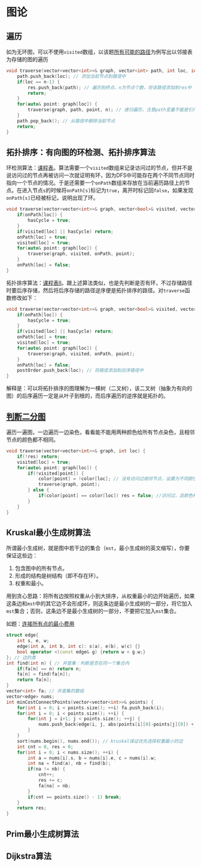# 图论

## 遍历
如为无环图，可以不使用`visited`数组，以该题[所有可能的路径](https://leetcode-cn.com/problems/all-paths-from-source-to-target/)为例写出以邻接表为存储的图的遍历
```cpp
void traverse(vector<vector<int>>& graph, vector<int> path, int loc, int n) {
    path.push_back(loc); // 添加当前节点到路径中
    if(loc == n-1) {
        res.push_back(path); // 遍历到终点，n为节点个数，将该路径添加到res中
        return;
    }
    for(auto& point: graph[loc]) {
        traverse(graph, path, point, n); // 递归遍历，注意path变量不能是引用类型
    }
    path.pop_back(); // 从路径中删除当前节点
    return;
}
```

## 拓扑排序：有向图的环检测、拓扑排序算法
环检测算法：[课程表](https://leetcode-cn.com/problems/course-schedule/)。算法需要一个`visited`数组来记录访问过的节点，但并不是说访问过的节点再被访问一次就证明有环，因为DFS中可能存在两个不同节点同时指向一个节点的情况。于是还需要一个`onPath`数组来存放在当前遍历路径上的节点。在进入节点`s`的时候将`onPath[s]`标记为`true`，离开时标记回`false`，如果发现`onPath[s]`已经被标记，说明出现了环。
```cpp
void traverse(vector<vector<int>>& graph, vector<bool>& visited, vector<bool>& onPath, int loc) { // 有向图检测环的算法
    if(onPath[loc]) {
        hasCycle = true;
    }
    if(visited[loc] || hasCycle) return;
    onPath[loc] = true;
    visited[loc] = true;
    for(auto& point: graph[loc]) {
        traverse(graph, visited, onPath, point);
    }
    onPath[loc] = false;
}
```

拓扑排序算法：[课程表II](https://leetcode-cn.com/problems/course-schedule-ii/)。跟上述算法类似，也是先判断是否有环，不过存储路径时要后序存储，然后将后序存储的路径逆序便是拓扑排序的路径。对`traverse`函数修改如下：
```cpp
void traverse(vector<vector<int>>& graph, vector<bool>& visited, vector<bool>& onPath, int loc) {
    if(onPath[loc]) {
        hasCycle = true;
    }
    if(visited[loc] || hasCycle) return;
    onPath[loc] = true;
    visited[loc] = true;
    for(auto& point: graph[loc]) {
        traverse(graph, visited, onPath, point);
    }
    onPath[loc] = false;
    postOrder.push_back(loc); // 将路径添加到后序路径中
}
```
解释是：可以将拓扑排序的图理解为一棵树（二叉树），该二叉树（抽象为有向的图）的后序遍历一定是从叶子到根的，而后序遍历的逆序就是拓扑的。

## [判断二分图](https://leetcode-cn.com/problems/is-graph-bipartite/)

遍历一遍图，一边遍历一边染色，看看能不能用两种颜色给所有节点染色，且相邻节点的颜色都不相同。

```cpp
void traverse(vector<vector<int>>& graph, int loc) {
    if(!res) return;
    visited[loc] = true;
    for(auto& point: graph[loc]) {
        if(!visited[point]) {
            color[point] = !color[loc]; // 没有访问过相邻节点，设置为不同颜色
            traverse(graph, point);
        } else {
            if(color[point] == color[loc]) res = false; //访问过，且颜色相同
        }
    }
}
```

## Kruskal最小生成树算法
所谓最小生成树，就是图中若干边的集合（`mst`，最小生成树的英文缩写），你要保证这些边：
1. 包含图中的所有节点。
2. 形成的结构是树结构（即不存在环）。
3. 权重和最小。

用到贪心思路：将所有边按照权重从小到大排序，从权重最小的边开始遍历，如果这条边和`mst`中的其它边不会形成环，则这条边是最小生成树的一部分，将它加入`mst`集合；否则，这条边不是最小生成树的一部分，不要把它加入`mst`集合。

如题：[连接所有点的最小费用](https://leetcode-cn.com/problems/min-cost-to-connect-all-points/)
```cpp
struct edge{
    int s, e, w;
    edge(int a, int b, int c): s(a), e(b), w(c) {}
    bool operator <(const edge& g) {return w < g.w;}
}; // 边的类
int find(int n) { // 并查集：判断是否在同一个集合内
    if(fa[n] == n) return n;
    fa[n] = find(fa[n]);
    return fa[n];
}
vector<int> fa; // 并查集的数组
vector<edge> nums;
int minCostConnectPoints(vector<vector<int>>& points) {
    for(int i = 0; i < points.size(); ++i) fa.push_back(i);
    for(int i = 0; i < points.size(); ++i) {
        for(int j = i+1; j < points.size(); ++j) {
            nums.push_back(edge(i, j, abs(points[i][0]-points[j][0]) + abs(points[i][1]-points[j][1])));
        }
    }
    sort(nums.begin(), nums.end()); // kruskal保证优先选择权重最小的边
    int cnt = 0, res = 0;
    for(int i = 0; i < nums.size(); ++i) {
        int a = nums[i].s, b = nums[i].e, c = nums[i].w;
        int na = find(a), nb = find(b);
        if(na != nb) {
            cnt++;
            res += c;
            fa[na] = nb;
        }
        if(cnt == points.size() - 1) break;
    }
    return res;
}
```

## Prim最小生成树算法


## Dijkstra算法